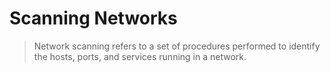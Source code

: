 # Scanning Networks
> Network scanning refers to a set of procedures performed to identify the hosts, ports, and services running in a network.







